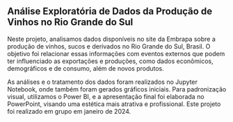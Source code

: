## **Análise Exploratória de Dados da Produção de Vinhos no Rio Grande do Sul**

Neste projeto, analisamos dados disponíveis no site da Embrapa sobre a produção de vinhos, sucos e derivados no Rio Grande do Sul, Brasil. O objetivo foi relacionar essas informações com eventos externos que podem ter influenciado as exportações e produções, como dados econômicos, demográficos e de consumo, além de novos produtos.

As análises e o tratamento dos dados foram realizados no Jupyter Notebook, onde também foram gerados gráficos iniciais. Para padronização visual, utilizamos o Power BI, e a apresentação final foi elaborada no PowerPoint, visando uma estética mais atrativa e profissional. Este projeto foi realizado em grupo em janeiro de 2024.
